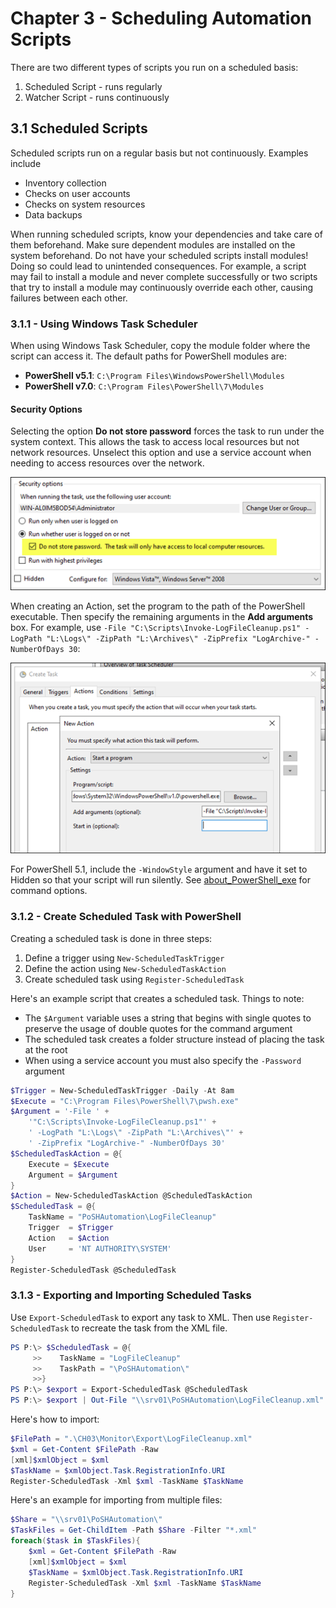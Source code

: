 # Chapter 3 - Scheduling Automation Scripts

There are two different types of scripts you run on a scheduled basis:
1. Scheduled Script - runs regularly
2. Watcher Script - runs continuously

## 3.1 Scheduled Scripts
Scheduled scripts run on a regular basis but not continuously. Examples include
- Inventory collection
- Checks on user accounts
- Checks on system resources
- Data backups

When running scheduled scripts, know your dependencies and take care of them beforehand. Make sure dependent modules are installed on the system beforehand. Do not have your scheduled scripts install modules!  Doing so could lead to unintended consequences. For example, a script may fail to install a module and never complete successfully or two scripts that try to install a module may continuously override each other, causing failures between each other. 

### 3.1.1 - Using Windows Task Scheduler
When using Windows Task Scheduler, copy the module folder where the script can access it.  The default paths for PowerShell modules are:

- **PowerShell v5.1**:  `C:\Program Files\WindowsPowerShell\Modules`
- **PowerShell v7.0**:  `C:\Program Files\PowerShell\7\Modules`

#### Security Options
Selecting the option **Do not store password** forces the task to run under the system context. This allows the task to access local resources but not network resources. Unselect this option and use a service account when needing to access resources over the network.  

![](img/2022-09-17-04-25-21.png)

When creating an Action, set the program to the path of the PowerShell executable. Then specify the remaining arguments in the **Add arguments** box. For example, use `-File "C:\Scripts\Invoke-LogFileCleanup.ps1" -LogPath "L:\Logs\" -ZipPath "L:\Archives\" -ZipPrefix "LogArchive-" -NumberOfDays 30`:

![](img/2022-09-17-04-28-24.png)

For PowerShell 5.1, include the `-WindowStyle` argument and have it set to Hidden so that your script will run silently. See [about_PowerShell_exe](https://learn.microsoft.com/en-us/powershell/module/microsoft.powershell.core/about/about_powershell_exe?view=powershell-5.1) for command options.

### 3.1.2 - Create Scheduled Task with PowerShell
Creating a scheduled task is done in three steps:
1. Define a trigger using `New-ScheduledTaskTrigger`
2. Define the action using `New-ScheduledTaskAction`
3. Create scheduled task using `Register-ScheduledTask`

Here's an example script that creates a scheduled task.  Things to note:
- The `$Argument` variable uses a string that begins with single quotes to preserve the usage of double quotes for the command argument
- The scheduled task creates a folder structure instead of placing the task at the root
- When using a service account you must also specify the `-Password` argument

```powershell
$Trigger = New-ScheduledTaskTrigger -Daily -At 8am
$Execute = "C:\Program Files\PowerShell\7\pwsh.exe"
$Argument = '-File ' +
    '"C:\Scripts\Invoke-LogFileCleanup.ps1"' +
    ' -LogPath "L:\Logs\" -ZipPath "L:\Archives\"' +
    ' -ZipPrefix "LogArchive-" -NumberOfDays 30'
$ScheduledTaskAction = @{
    Execute = $Execute
    Argument = $Argument
}
$Action = New-ScheduledTaskAction @ScheduledTaskAction
$ScheduledTask = @{
    TaskName = "PoSHAutomation\LogFileCleanup"
    Trigger  = $Trigger
    Action   = $Action
    User     = 'NT AUTHORITY\SYSTEM'
}
Register-ScheduledTask @ScheduledTask
```

### 3.1.3 - Exporting and Importing Scheduled Tasks
Use `Export-ScheduledTask` to export any task to XML. Then use `Register-ScheduledTask` to recreate the task from the XML file.

```powershell
PS P:\> $ScheduledTask = @{
     >>    TaskName = "LogFileCleanup"
     >>    TaskPath = "\PoSHAutomation\"
     >>}
PS P:\> $export = Export-ScheduledTask @ScheduledTask
PS P:\> $export | Out-File "\\srv01\PoSHAutomation\LogFileCleanup.xml"
```

Here's how to import:  
```powershell
$FilePath = ".\CH03\Monitor\Export\LogFileCleanup.xml"
$xml = Get-Content $FilePath -Raw
[xml]$xmlObject = $xml
$TaskName = $xmlObject.Task.RegistrationInfo.URI
Register-ScheduledTask -Xml $xml -TaskName $TaskName
```

Here's an example for importing from multiple files:  
```powershell
$Share = "\\srv01\PoSHAutomation\"
$TaskFiles = Get-ChildItem -Path $Share -Filter "*.xml"
foreach($task in $TaskFiles){
    $xml = Get-Content $FilePath -Raw
    [xml]$xmlObject = $xml
    $TaskName = $xmlObject.Task.RegistrationInfo.URI
    Register-ScheduledTask -Xml $xml -TaskName $TaskName
}
```
